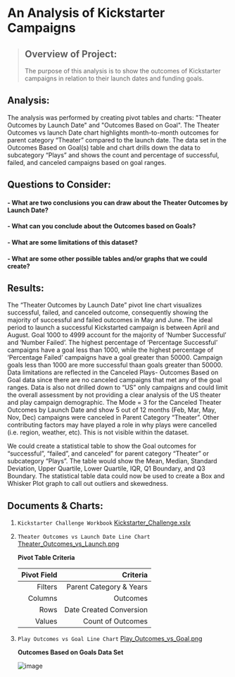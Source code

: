 # An Analysis of Kickstarter Campaigns

> ## Overview of Project:
> The purpose of this analysis is to show the outcomes of Kickstarter campaigns in relation to their launch dates and funding goals.

## Analysis:

The analysis was performed by creating pivot tables and charts: "Theater Outcomes by Launch Date" and "Outcomes Based on Goal". The Theater Outcomes vs launch Date chart highlights month-to-month outcomes for parent category “Theater” compared to the launch date. The data set in the Outcomes Based on Goal(s) table and chart drills down the data to subcategory “Plays” and shows the count and percentage of successful, failed, and canceled campaigns based on goal ranges.

## Questions to Consider:

####  - What are two conclusions you can draw about the Theater Outcomes by Launch Date?
####  - What can you conclude about the Outcomes based on Goals?
####  - What are some limitations of this dataset?
####  - What are some other possible tables and/or graphs that we could create?

## Results:

The “Theater Outcomes by Launch Date” pivot line chart visualizes successful, failed, and canceled outcome, consequently showing the majority of successful and failed outcomes in May and June. The ideal period to launch a successful Kickstarted campaign is between April and August. Goal 1000 to 4999 account for the majority of ‘Number Successful’ and ‘Number Failed’. The highest percentage of ‘Percentage Successful’ campaigns have a goal less than 1000, while the highest percentage of ‘Percentage Failed’ campaigns have a goal greater than 50000. Campaign goals less than 1000 are more successful thaan goals greater than 50000. Data limitations are reflected in the Canceled Plays- Outcomes Based on Goal data since there are no canceled campaigns that met any of the goal ranges. Data is also not drilled down to “US” only campaigns and could limit the overall assessment by not providing a clear analysis of the US theater and play campaign demographic. The Mode = 3 for the Canceled Theater Outcomes by Launch Date and show 5 out of 12 months (Feb, Mar, May, Nov, Dec) campaigns were canceled in Parent Category “Theater”. Other contributing factors may have played a role in why plays were cancelled (i.e. region, weather, etc). This is not visible within the dataset.

We could create a statistical table to show the Goal outcomes for “successful”, “failed”, and canceled” for parent category “Theater” or subcategory “Plays”. The table would show the Mean, Median, Standard Deviation, Upper Quartile, Lower Quartile, IQR, Q1 Boundary, and Q3 Boundary. The statistical table data could now be used to create a Box and Whisker Plot graph to call out outliers and skewedness.

## Documents & Charts:

1. `Kickstarter Challenge Workbook` 
    [Kickstarter_Challenge.xslx](https://github.com/MStewart0218/Kickstarter-Analysis/files/7786949/Kickstarter_Challenge.xlsx)
 
2. `Theater Outcomes vs Launch Date Line Chart`
    [Theater_Outcomes_vs_Launch.png](https://user-images.githubusercontent.com/95396477/147617173-832dbcfe-127a-4fed-a63c-d9a4f0a3a4c8.png)
    
    **Pivot Table Criteria**
    
    | Pivot Field | Criteria|
    | ------:| -----------:|
    | Filters | Parent Category & Years
    | Columns | Outcomes |
    | Rows| Date Created Conversion|
    | Values| Count of Outcomes|

3. `Play Outcomes vs Goal Line Chart` 
    [Play_Outcomes_vs_Goal.png](https://user-images.githubusercontent.com/95396477/147617018-8f99a447-4b82-49ef-8ed4-74864431ec5b.png)
    
    **Outcomes Based on Goals Data Set**
    
    ![image](https://user-images.githubusercontent.com/95396477/147625927-4172ba27-63b5-4811-ad37-cbe8de524099.png)
